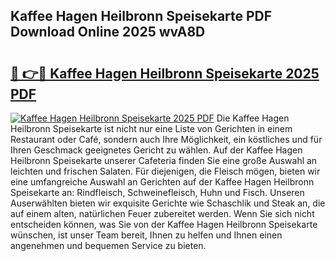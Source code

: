 ## Kaffee Hagen Heilbronn Speisekarte PDF Download Online 2025 wvA8D

# <h2><a href="http://gc9th8q.nevu.top/?p=Kaffee+Hagen+Heilbronn+Speisekarte">🔗 👉🔴 Kaffee Hagen Heilbronn Speisekarte 2025 PDF</a></h2>

[![Kaffee Hagen Heilbronn Speisekarte 2025 PDF](https://i.imgur.com/dBaPXMq.png)](http://gc9th8q.nevu.top/?p=Kaffee+Hagen+Heilbronn+Speisekarte)
Die Kaffee Hagen Heilbronn Speisekarte ist nicht nur eine Liste von Gerichten in einem Restaurant oder Café, sondern auch Ihre Möglichkeit, ein köstliches und für Ihren Geschmack geeignetes Gericht zu wählen. Auf der Kaffee Hagen Heilbronn Speisekarte unserer Cafeteria finden Sie eine große Auswahl an leichten und frischen Salaten. Für diejenigen, die Fleisch mögen, bieten wir eine umfangreiche Auswahl an Gerichten auf der Kaffee Hagen Heilbronn Speisekarte an: Rindfleisch, Schweinefleisch, Huhn und Fisch. Unseren Auserwählten bieten wir exquisite Gerichte wie Schaschlik und Steak an, die auf einem alten, natürlichen Feuer zubereitet werden. Wenn Sie sich nicht entscheiden können, was Sie von der Kaffee Hagen Heilbronn Speisekarte wünschen, ist unser Team bereit, Ihnen zu helfen und Ihnen einen angenehmen und bequemen Service zu bieten.
